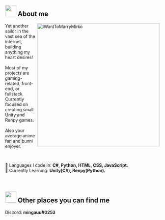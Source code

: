 <h2>
  <img src="https://media.tenor.com/KvG0_eGs6WEAAAAi/machiko-studying.gif" width="36px">
  About me
</h2>

<img src="https://i.pinimg.com/564x/11/7c/e6/117ce6b288272befd63099a4854fc5bb.jpg" min-width="400px" max-width="400px" width="400px" align="right" alt=" IWantToMarryMirko">

<p align="left"> 
  Yet another sailor in the vast sea of the internet, building anything my heart desires!<br/><br/>
  Most of my projects are gaming-related, front-end, or fullstack. Currently focused on creating small Unity and Renpy games.<br/><br/>
  Also your average anime fan and bunni enjoyer.
</p><br/>

<p align="left">
  🐰 Languages I code in: <strong>C#, Python, HTML, CSS, JavaScript.</strong><br/>
  🐰 Currently Learning: <strong>Unity(C#), Renpy(Python).</strong>
</p><br/>

<h2>
  <img src="https://media.tenor.com/yO66SSOovKAAAAAj/rabbit.gif" width="36px">
  Other places you can find me
</h2>

Discord: <strong>mingauu#0253<strong/>
